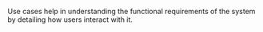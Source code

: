 Use cases help in understanding the functional requirements of the system by detailing how users interact with it.